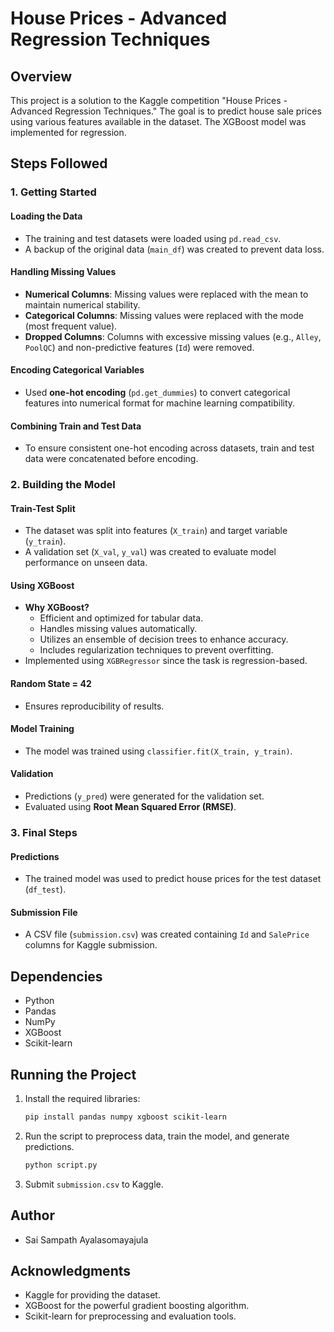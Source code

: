 # House Prices - Advanced Regression Techniques

## Overview
This project is a solution to the Kaggle competition "House Prices - Advanced Regression Techniques." The goal is to predict house sale prices using various features available in the dataset. The XGBoost model was implemented for regression.

## Steps Followed

### 1. Getting Started

#### Loading the Data
- The training and test datasets were loaded using `pd.read_csv`.
- A backup of the original data (`main_df`) was created to prevent data loss.

#### Handling Missing Values
- **Numerical Columns**: Missing values were replaced with the mean to maintain numerical stability.
- **Categorical Columns**: Missing values were replaced with the mode (most frequent value).
- **Dropped Columns**: Columns with excessive missing values (e.g., `Alley`, `PoolQC`) and non-predictive features (`Id`) were removed.

#### Encoding Categorical Variables
- Used **one-hot encoding** (`pd.get_dummies`) to convert categorical features into numerical format for machine learning compatibility.

#### Combining Train and Test Data
- To ensure consistent one-hot encoding across datasets, train and test data were concatenated before encoding.

### 2. Building the Model

#### Train-Test Split
- The dataset was split into features (`X_train`) and target variable (`y_train`).
- A validation set (`X_val`, `y_val`) was created to evaluate model performance on unseen data.

#### Using XGBoost
- **Why XGBoost?**
  - Efficient and optimized for tabular data.
  - Handles missing values automatically.
  - Utilizes an ensemble of decision trees to enhance accuracy.
  - Includes regularization techniques to prevent overfitting.
- Implemented using `XGBRegressor` since the task is regression-based.

#### Random State = 42
- Ensures reproducibility of results.

#### Model Training
- The model was trained using `classifier.fit(X_train, y_train)`.

#### Validation
- Predictions (`y_pred`) were generated for the validation set.
- Evaluated using **Root Mean Squared Error (RMSE)**.

### 3. Final Steps

#### Predictions
- The trained model was used to predict house prices for the test dataset (`df_test`).

#### Submission File
- A CSV file (`submission.csv`) was created containing `Id` and `SalePrice` columns for Kaggle submission.

## Dependencies
- Python
- Pandas
- NumPy
- XGBoost
- Scikit-learn

## Running the Project
1. Install the required libraries:
   ```bash
   pip install pandas numpy xgboost scikit-learn
   ```
2. Run the script to preprocess data, train the model, and generate predictions.
   ```bash
   python script.py
   ```
3. Submit `submission.csv` to Kaggle.

## Author
- Sai Sampath Ayalasomayajula

## Acknowledgments
- Kaggle for providing the dataset.
- XGBoost for the powerful gradient boosting algorithm.
- Scikit-learn for preprocessing and evaluation tools.


